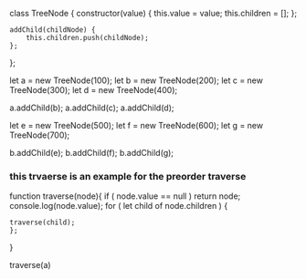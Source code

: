 
class TreeNode {
    constructor(value) {
        this.value = value;
        this.children = [];
    };
    
    
    addChild(childNode) {
        this.children.push(childNode);
    };
};



let a  = new TreeNode(100);
let  b = new TreeNode(200);
let c = new TreeNode(300);
let d = new TreeNode(400);


a.addChild(b);
a.addChild(c);
a.addChild(d);

let e = new TreeNode(500);
let f = new TreeNode(600);
let g = new TreeNode(700);

b.addChild(e);
b.addChild(f);
b.addChild(g);




<h3> this trvaerse is an example for the preorder traverse  </h3>


function traverse(node){
    if ( node.value == null ) return node;
    console.log(node.value);
    for ( let child of node.children ) {
        
    traverse(child);
    };
    
}

traverse(a)

